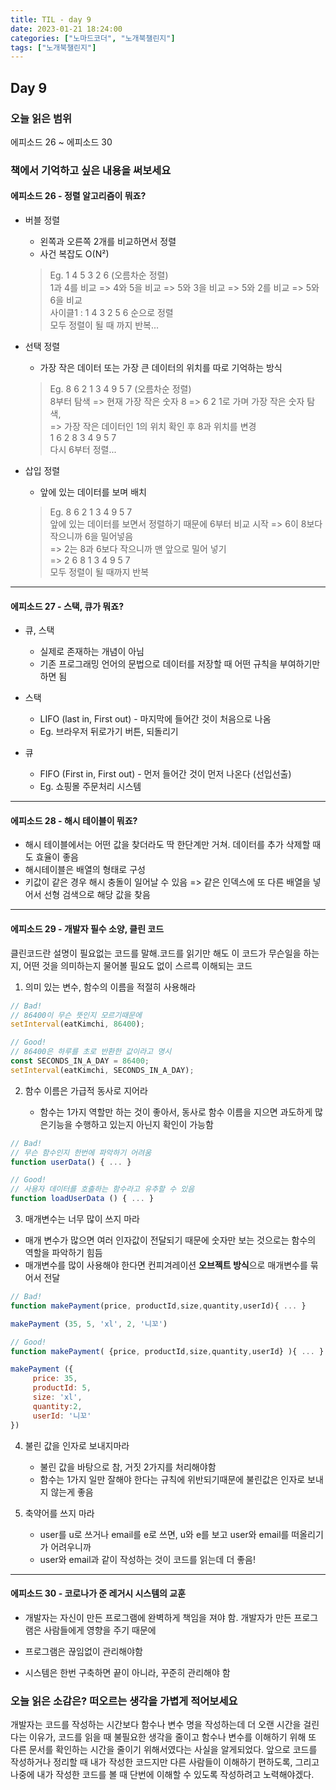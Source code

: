 ```yaml
---
title: TIL - day 9
date: 2023-01-21 18:24:00
categories: ["노마드코더", "노개북챌린지"]
tags: ["노개북챌린지"]
---
```


## Day 9

### 오늘 읽은 범위

에피소드 26 ~ 에피소드 30

### 책에서 기억하고 싶은 내용을 써보세요

#### 에피소드 26 - 정렬 알고리즘이 뭐죠?

- 버블 정렬

  - 왼쪽과 오른쪽 2개를 비교하면서 정렬
  - 사건 복잡도 O(N²)

  > Eg. 1 4 5 3 2 6 (오름차순 정렬)  
  > 1과 4를 비교 => 4와 5을 비교 => 5와 3을 비교 => 5와 2를 비교 => 5와 6을 비교  
  > 사이클1 : 1 4 3 2 5 6 순으로 정렬  
  > 모두 정렬이 될 때 까지 반복...

- 선택 정렬

  - 가장 작은 데이터 또는 가장 큰 데이터의 위치를 따로 기억하는 방식

  > Eg. 8 6 2 1 3 4 9 5 7 (오름차순 정렬)  
  > 8부터 탐색 => 현재 가장 작은 숫자 8 => 6 2 1로 가며 가장 작은 숫자 탐색,  
  > => 가장 작은 데이터인 1의 위치 확인 후 8과 위치를 변경  
  > 1 6 2 8 3 4 9 5 7  
  > 다시 6부터 정렬...

- 삽입 정렬

  - 앞에 있는 데이터를 보며 배치

  > Eg. 8 6 2 1 3 4 9 5 7  
  > 앞에 있는 데이터를 보면서 정렬하기 때문에 6부터 비교 시작 => 6이 8보다 작으니까 6을 밀어넣음  
  > => 2는 8과 6보다 작으니까 맨 앞으로 밀어 넣기  
  > => 2 6 8 1 3 4 9 5 7  
  > 모두 정렬이 될 때까지 반복

---

#### 에피소드 27 - 스택, 큐가 뭐죠?

- 큐, 스택

  - 실제로 존재하는 개념이 아님
  - 기존 프로그래밍 언어의 문법으로 데이터를 저장할 때 어떤 규칙을 부여하기만 하면 됨

- 스택

  - LIFO (last in, First out) - 마지막에 들어간 것이 처음으로 나옴
  - Eg. 브라우저 뒤로가기 버튼, 되돌리기

- 큐

  - FIFO (First in, First out) - 먼저 들어간 것이 먼저 나온다 (선입선출)
  - Eg. 쇼핑몰 주문처리 시스템

---

#### 에피소드 28 - 해시 테이블이 뭐죠?

- 해시 테이블에서는 어떤 값을 찾더라도 딱 한단계만 거쳐. 데이터를 추가 삭제할 때도 효율이 좋음
- 해시테이블은 배열의 형태로 구성
- 키값이 같은 경우 해시 충돌이 일어날 수 있음 => 같은 인덱스에 또 다른 배열을 넣어서 선형 검색으로 해당 값을 찾음

---

#### 에피소드 29 - 개발자 필수 소양, 클린 코드

클린코드란 설명이 필요없는 코드를 말해.코드를 읽기만 해도 이 코드가 무슨일을 하는지, 어떤 것을 의미하는지 물어볼 필요도 없이 스르륵 이해되는 코드

1. 의미 있는 변수, 함수의 이름을 적절히 사용해라

```js
// Bad!
// 86400이 무슨 뜻인지 모르기때문에
setInterval(eatKimchi, 86400);

// Good!
// 86400은 하루를 초로 반환한 값이라고 명시
const SECONDS_IN_A_DAY = 86400;
setInterval(eatKimchi, SECONDS_IN_A_DAY);
```

2. 함수 이름은 가급적 동사로 지어라

   - 함수는 1가지 역할만 하는 것이 좋아서, 동사로 함수 이름을 지으면 과도하게 많은기능을 수행하고 있는지 아닌지 확인이 가능함

```js
// Bad!
// 무슨 함수인지 한번에 파악하기 어려움
function userData() { ... }

// Good!
// 사용자 데이터를 호출하는 함수라고 유추할 수 있음
function loadUserData () { ... }
```

3. 매개변수는 너무 많이 쓰지 마라

- 매개 변수가 많으면 여러 인자값이 전달되기 때문에 숫자만 보는 것으로는 함수의 역할을 파악하기 힘듬
- 매개변수를 많이 사용해야 한다면 컨피겨레이션 **오브젝트 방식**으로 매개변수를 묶어서 전달

```js
// Bad!
function makePayment(price, productId,size,quantity,userId){ ... }

makePayment (35, 5, 'xl', 2, '니꼬')

// Good!
function makePayment( {price, productId,size,quantity,userId} ){ ... }

makePayment ({
     price: 35,
     productId: 5,
     size: 'xl',
     quantity:2,
     userId: '니꼬'
})
```

4. 불린 값을 인자로 보내지마라

   - 불린 값을 바탕으로 참, 거짓 2가지를 처리해야함
   - 함수는 1가지 일만 잘해야 한다는 규칙에 위반되기때문에 불린값은 인자로 보내지 않는게 좋음

5. 축약어를 쓰지 마라

   - user를 u로 쓰거나 email를 e로 쓰면, u와 e를 보고 user와 email를 떠올리기가 어려우니까
   - user와 email과 같이 작성하는 것이 코드를 읽는데 더 좋음!

---

#### 에피소드 30 - 코로나가 준 레거시 시스템의 교훈

- 개발자는 자신이 만든 프로그램에 완벽하게 책임을 져야 함. 개발자가 만든 프로그램은 사람들에게 영향을 주기 때문에

- 프로그램은 끊임없이 관리해야함

- 시스템은 한번 구축하면 끝이 아니라, 꾸준히 관리해야 함

### 오늘 읽은 소감은? 떠오르는 생각을 가볍게 적어보세요

개발자는 코드를 작성하는 시간보다 함수나 변수 명을 작성하는데 더 오랜 시간을 걸린다는 이유가, 코드를 읽을 때 불필요한 생각을 줄이고 함수나 변수를 이해하기 위해 또 다른 문서를 확인하는 시간을 줄이기 위해서였다는 사실을 알게되었다. 앞으로 코드를 작성하거나 정리할 때 내가 작성한 코드지만 다른 사람들이 이해하기 편하도록, 그리고 나중에 내가 작성한 코드를 볼 때 단번에 이해할 수 있도록 작성하려고 노력해야겠다.
